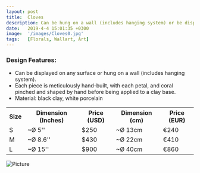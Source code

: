 ```yaml
---
layout: post
title:  Cloves
description: Can be hung on a wall (includes hanging system) or be displayed on any surface.
date:   2019-4-4 15:01:35 +0300
image:  '/images/Cloves0.jpg'
tags:   [Florals, Wallart, Art]
---
```

### Design Features:
* Can be displayed on any surface or hung on a wall (includes hanging system).
* Each piece is meticulously hand-built, with each petal, and coral pinched and shaped by hand before being applied to a clay base.
* Material: black clay, white porcelain

<div class="table-container">
  <table>
    <tr><th>Size</th><th>Dimension (Inches)</th><th>Price (USD)</th><th>Dimension (cm)</th><th>Price (EUR)</th></tr>
    <tr><td>S</td><td>~Ø 5''</td><td>$250</td><td>~Ø 13cm</td><td>€240</td></tr>
    <tr><td>M</td><td>~Ø 8.6'' </td><td>$430</td><td>~Ø 22cm</td><td>€410</td></tr>
	<tr><td>L</td><td>~Ø 15'' </td><td>$900</td><td>~Ø 40cm</td><td>€860</td></tr>
  
  </table>
</div>




![Picture]({{site.baseurl}}/images/Cloves7.jpg)
